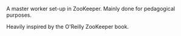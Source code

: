 A master worker set-up in ZooKeeper. Mainly done for pedagogical purposes.

Heavily inspired by the O'Reilly ZooKeeper book.

